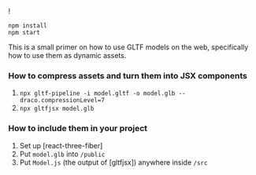 !

    npm install
    npm start
    
This is a small primer on how to use GLTF models on the web, specifically how to use them as dynamic assets.



### How to compress assets and turn them into JSX components

1. `npx gltf-pipeline -i model.gltf -o model.glb --draco.compressionLevel=7`
1. `npx gltfjsx model.glb`

### How to include them in your project

1. Set up [react-three-fiber]
1. Put `model.glb` into `/public`
1. Put `Model.js` (the output of [gltfjsx]) anywhere inside `/src`

